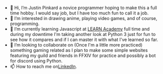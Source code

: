 - 👋 Hi, I’m Justin Pinkard a novice programmer hoping to make this a full time hobby. I would say job, but I have too much fun to call it a job.
- 👀 I’m interested in drawing anime, playing video games, and of course, programming.
- 🌱 I’m currently learning Javascript at <a href="https://learnacademy.org/">LEARN Academy</a> full time and during my downtime I'm taking another look at Python 3 just for fun to see how it compares and if I can master it with what I've learned so far. 
- 💞️ I’m looking to collaborate on (Once I'm a little more practiced) something gaming related as I plan to make some simple websites featuring my guild and friends in FFXIV for practice and possibly a bot for discord using Python.
- 📫 How to reach me on<a href="https://www.linkedin.com/in/justin-pinkard-93a735114/">LinkedIn</a>.

<!---
jdpinkard/jdpinkard is a ✨ special ✨ repository because its `README.md` (this file) appears on your GitHub profile.
You can click the Preview link to take a look at your changes.
--->
